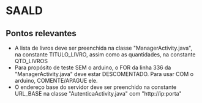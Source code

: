 SAALD
=====
Pontos relevantes
-------------
* A lista de livros deve ser preenchida na classe "ManagerActivity.java", na constante TITULO_LIVRO, assim como as quantidades, na constante QTD_LIVROS
* Para propósito de teste SEM o arduino, o FOR da linha 336 da "ManagerActivity.java" deve estar DESCOMENTADO. Para usar COM o arduino, COMENTE/APAGUE ele.
* O endereço base do servidor deve ser preenchido na constante URL_BASE na classe "AutenticaActivity.java" com "http://ip:porta"

